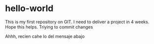 # hello-world
This is my first repository on GIT. I need to deliver a project in 4 weeks. Hope this helps.
Triying to commit changes

Ahhh, recien cahe lo del mensaje abajo

